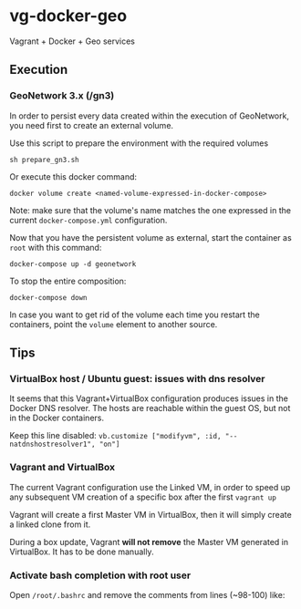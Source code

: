 # vg-docker-geo

Vagrant + Docker + Geo services

## Execution

### GeoNetwork 3.x (/gn3)
In order to persist every data created within the execution of GeoNetwork, you need first to create an external volume.

Use this script to prepare the environment with the required volumes

`sh prepare_gn3.sh`

Or execute this docker command:

`docker volume create <named-volume-expressed-in-docker-compose>`

Note: make sure that the volume's name matches the one expressed in the current `docker-compose.yml` configuration.

Now that you have the persistent volume as external, start the container as `root` with this command:

`docker-compose up -d geonetwork`

To stop the entire composition:

`docker-compose down`

In case you want to get rid of the volume each time you restart the containers, point the `volume` element to another source.


## Tips

### VirtualBox host / Ubuntu guest: issues with dns resolver

It seems that this Vagrant+VirtualBox configuration produces issues in the Docker DNS resolver. The hosts are reachable within the guest OS, but not in the Docker containers.

Keep this line disabled: `vb.customize ["modifyvm", :id, "--natdnshostresolver1", "on"]`

### Vagrant and VirtualBox

The current Vagrant configuration use the Linked VM, in order to speed up any subsequent VM creation of a specific box after the first `vagrant up`

Vagrant will create a first Master VM in VirtualBox, then it will simply create a linked clone from it.

During a box update, Vagrant **will not remove** the Master VM generated in VirtualBox. It has to be done manually.

### Activate bash completion with root user

Open `/root/.bashrc` and remove the comments from lines (~98-100) like:

